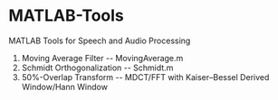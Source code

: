 # MATLAB-Tools
MATLAB Tools for Speech and Audio Processing

1. Moving Average Filter -- MovingAverage.m
2. Schmidt Orthogonalization -- Schmidt.m
3. 50%-Overlap Transform -- MDCT/FFT with Kaiser–Bessel Derived Window/Hann Window
